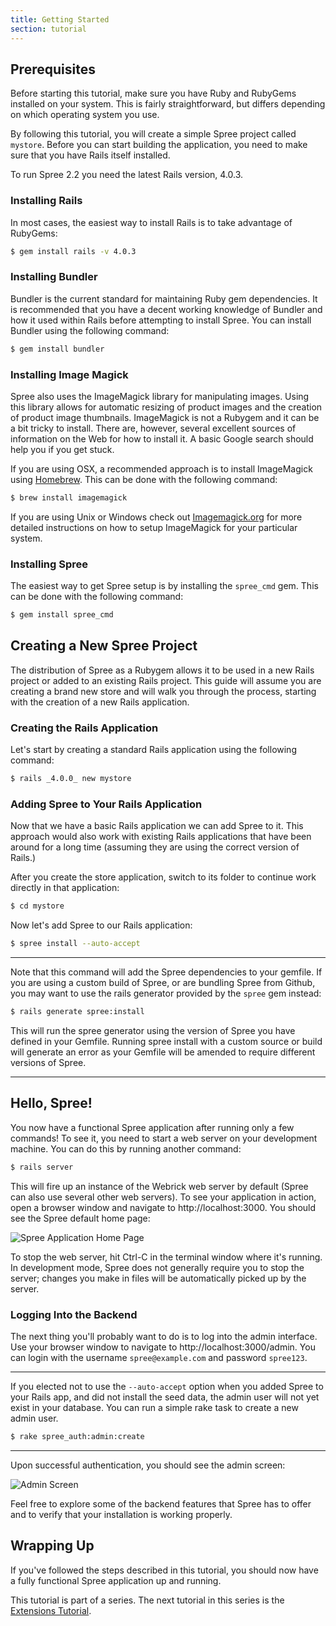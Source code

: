 ```yaml
---
title: Getting Started
section: tutorial
---
```


## Prerequisites

Before starting this tutorial, make sure you have Ruby and RubyGems installed on your system. This is fairly straightforward, but differs depending on which operating system you use.

By following this tutorial, you will create a simple Spree project called `mystore`. Before you can start building the application, you need to make sure that you have Rails itself installed.

To run Spree 2.2 you need the latest Rails version, 4.0.3.

### Installing Rails

In most cases, the easiest way to install Rails is to take advantage of RubyGems:

```bash
$ gem install rails -v 4.0.3
```

### Installing Bundler

Bundler is the current standard for maintaining Ruby gem dependencies. It is recommended that you have a decent working knowledge of Bundler and how it used within Rails before attempting to install Spree. You can install Bundler using the following command:

```bash
$ gem install bundler
```

### Installing Image Magick

Spree also uses the ImageMagick library for manipulating images. Using this library allows for automatic resizing of product images and the creation of product image thumbnails. ImageMagick is not a Rubygem and it can be a bit tricky to install. There are, however, several excellent sources of information on the Web for how to install it. A basic Google search should help you if you get stuck.

If you are using OSX, a recommended approach is to install ImageMagick using [Homebrew](http://mxcl.github.com/homebrew/). This can be done with the following command:

```bash
$ brew install imagemagick
```

If you are using Unix or Windows check out [Imagemagick.org](http://www.imagemagick.org/) for more detailed instructions on how to setup ImageMagick for your particular system.

### Installing Spree

The easiest way to get Spree setup is by installing the `spree_cmd` gem. This can be done with the following command:

```bash
$ gem install spree_cmd
```

## Creating a New Spree Project

The distribution of Spree as a Rubygem allows it to be used in a new Rails project or added to an existing Rails project. This guide will assume you are creating a brand new store and will walk you through the process, starting with the creation of a new Rails application.

### Creating the Rails Application

Let's start by creating a standard Rails application using the following command:

```bash
$ rails _4.0.0_ new mystore
```

### Adding Spree to Your Rails Application

Now that we have a basic Rails application we can add Spree to it. This approach would also work with existing Rails applications that have been around for a long time (assuming they are using the correct version of Rails.)

After you create the store application, switch to its folder to continue work directly in that application:

```bash
$ cd mystore
```

Now let's add Spree to our Rails application:

```bash
$ spree install --auto-accept
```

***
Note that this command will add the Spree dependencies to your gemfile. If you are using a custom build of Spree, or are bundling Spree from Github, you may want to use the rails generator provided by the `spree` gem instead:

```bash
$ rails generate spree:install
```

This will run the spree generator using the version of Spree you have defined in your Gemfile. Running spree install with a custom source or build will generate an error as your Gemfile will be amended to require different versions of Spree.
***

## Hello, Spree!

You now have a functional Spree application after running only a few commands! To see it, you need to start a web server on your development machine. You can do this by running another command:

```bash
$ rails server
```

This will fire up an instance of the Webrick web server by default (Spree can also use several other web servers). To see your application in action, open a browser window and navigate to http://localhost:3000. You should see the Spree default home page:

![Spree Application Home Page](/images/developer/spree_welcome.png)

To stop the web server, hit Ctrl-C in the terminal window where it's running. In development mode, Spree does not generally require you to stop the server; changes you make in files will be automatically picked up by the server.

### Logging Into the Backend

The next thing you'll probably want to do is to log into the admin interface. Use your browser window to navigate to http://localhost:3000/admin. You can login with the username `spree@example.com` and password `spree123`.

***
If you elected not to use the `--auto-accept` option when you added Spree to your Rails app, and did not install the seed data, the admin user will not yet exist in your database. You can run a simple rake task to create a new admin user.

```bash
$ rake spree_auth:admin:create
```
***

Upon successful authentication, you should see the admin screen:

![Admin Screen](/images/developer/overview.png)

Feel free to explore some of the backend features that Spree has to offer and to verify that your installation is working properly.

## Wrapping Up

If you've followed the steps described in this tutorial, you should now have a fully functional Spree application up and running.

This tutorial is part of a series. The next tutorial in this series is the [Extensions Tutorial](extensions_tutorial).